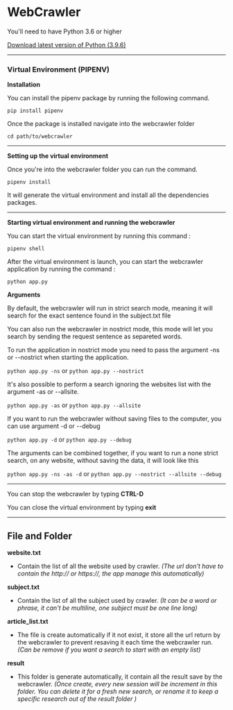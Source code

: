 # WebCrawler #
You'll need to have Python 3.6 or higher

[Download latest version of Python (3.9.6)](https://www.python.org/downloads/release/python-396/)

***
### Virtual Environment (PIPENV) ###
**Installation**

You can install the pipenv package by running the following command.

`pip install pipenv` 

Once the package is installed navigate into the webcrawler folder

`cd path/to/webcrawler` 

---

**Setting up the virtual environment**

Once you're into the webcrawler folder you can run the command. 

`pipenv install` 

It will generate the virtual environment and install all the dependencies packages. 

---

**Starting virtual environment and running the webcrawler**

You can start the virtual environment by running this command :

`pipenv shell` 

After the virtual environment is launch, you can start the webcrawler application by running the command : 

`python app.py`

**Arguments**

By default, the webcrawler will run in strict search mode, meaning it will search for the exact sentence found in the subject.txt file

You can also run the webcrawler in nostrict mode, this mode will let you search by sending the request sentence as separeted words.

To run the application in nostrict mode you need to pass the argument -ns or --nostrict when starting the application.

`python app.py -ns` or `python app.py --nostrict`

It's also possible to perform a search ignoring the websites list with the argument -as or --allsite.

`python app.py -as` or `python app.py --allsite`

If you want to run the webcrawler without saving files to the computer, you can use argument -d or --debug

`python app.py -d` or `python app.py --debug`

The arguments can be combined together, if you want to run a none strict search, on any website, without saving the data, it will look like this 

`python app.py -ns -as -d` or `python app.py --nostrict --allsite --debug`

---

You can stop the webcrawler by typing **CTRL-D** 

You can close the virtual environment by typing **exit**

---

## File and Folder ##

**website.txt**

- Contain the list of all the website used by crawler. *(The url don't have to contain the http:// or https://, the app manage this automatically)*


**subject.txt**

- Contain the list of all the subject used by crawler. *(It can be a word or phrase, it can't be multiline, one subject must be one line long)*

**article_list.txt**

- The file is create automatically if it not exist, it store all the url return by the webcrawler to prevent resaving it each time the webcrawler run. *(Can be remove if you want a search to start with an empty list)*

**result**

- This folder is generate automatically, it contain all the result save by the webcrawler.
*(Once create, every new session will be increment in this folder. You can delete it for a fresh new search, or rename it to keep a specific research out of the result folder )*

